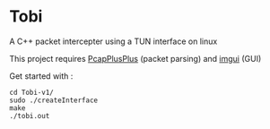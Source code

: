 # Tobi
A C++ packet intercepter using a TUN interface on linux

This project requires [PcapPlusPlus](https://github.com/seladb/PcapPlusPlus) (packet parsing) and [imgui](https://github.com/ocornut/imgui/) (GUI)

Get started with :
```
cd Tobi-v1/
sudo ./createInterface
make
./tobi.out
```
